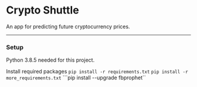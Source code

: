 # Crypto Shuttle


An app for predicting future cryptocurrency prices. 

***

### Setup
Python 3.8.5 needed for this project.

Install required packages
```pip install -r requirements.txt```
```pip install -r more_requirements.txt```
```pip install --upgrade fbprophet``
